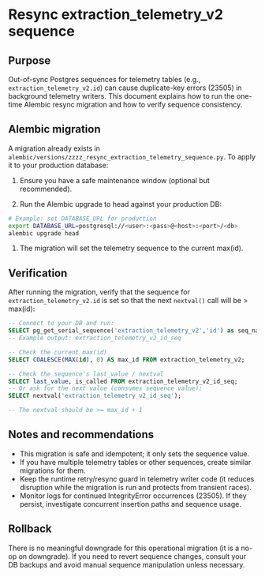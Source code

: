 Resync extraction_telemetry_v2 sequence
=====================================

Purpose
-------
Out-of-sync Postgres sequences for telemetry tables (e.g., `extraction_telemetry_v2.id`) can
cause duplicate-key errors (23505) in background telemetry writers. This document explains how
to run the one-time Alembic resync migration and how to verify sequence consistency.

Alembic migration
-----------------
A migration already exists in `alembic/versions/zzzz_resync_extraction_telemetry_sequence.py`.
To apply it to your production database:

1. Ensure you have a safe maintenance window (optional but recommended).

1. Run the Alembic upgrade to head against your production DB:

```bash
# Example: set DATABASE_URL for production
export DATABASE_URL=postgresql://<user>:<pass>@<host>:<port>/<db>
alembic upgrade head
```

1. The migration will set the telemetry sequence to the current max(id).

Verification
------------
After running the migration, verify that the sequence for `extraction_telemetry_v2.id` is set
so that the next `nextval()` call will be > max(id):

```sql
-- Connect to your DB and run:
SELECT pg_get_serial_sequence('extraction_telemetry_v2','id') as seq_name;
-- Example output: extraction_telemetry_v2_id_seq

-- Check the current max(id)
SELECT COALESCE(MAX(id), 0) AS max_id FROM extraction_telemetry_v2;

-- Check the sequence's last_value / nextval
SELECT last_value, is_called FROM extraction_telemetry_v2_id_seq;
-- Or ask for the next value (consumes sequence value):
SELECT nextval('extraction_telemetry_v2_id_seq');

-- The nextval should be >= max_id + 1
```

Notes and recommendations
-------------------------
- This migration is safe and idempotent; it only sets the sequence value.
- If you have multiple telemetry tables or other sequences, create similar migrations for them.
- Keep the runtime retry/resync guard in telemetry writer code (it reduces disruption while
  the migration is run and protects from transient races).
- Monitor logs for continued IntegrityError occurrences (23505). If they persist, investigate
  concurrent insertion paths and sequence usage.

Rollback
--------
There is no meaningful downgrade for this operational migration (it is a no-op on downgrade).
If you need to revert sequence changes, consult your DB backups and avoid manual sequence
manipulation unless necessary.

